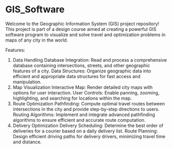 # GIS_Software
Welcome to the Geographic Information System (GIS) project repository! This project is part of a design course aimed at creating a powerful GIS software program to visualize and solve travel and optimization problems in maps of any city in the world.

Features:
1. Data Handling
Database Integration: Read and process a comprehensive database containing intersections, streets, and other geographic features of a city.
Data Structures: Organize geographic data into efficient and appropriate data structures for fast access and manipulation.
2. Map Visualization
Interactive Map: Render detailed city maps with options for user interaction.
User Controls: Enable panning, zooming, highlighting, and searching for locations within the map.
3. Route Optimization
Pathfinding: Compute optimal travel routes between intersections in the city and provide step-by-step directions to users.
Routing Algorithms: Implement and integrate advanced pathfinding algorithms to ensure efficient and accurate route computation.
4. Delivery Optimization
Delivery Scheduling: Determine the best order of deliveries for a courier based on a daily delivery list.
Route Planning: Design efficient driving paths for delivery drivers, minimizing travel time and distance.
